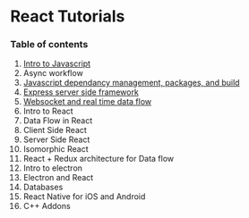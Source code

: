 # React Tutorials

### Table of contents
1. [Intro to Javascript](./intro/README.md)
2. Async workflow
3. [Javascript dependancy management, packages, and build](./packaging/README.md)
4. [Express server side framework](./express/README.md)
5. [Websocket and real time data flow](./websocket/README.md)
6. Intro to React
7. Data Flow in React
8. Client Side React
9. Server Side React
10. Isomorphic React
11. React + Redux architecture for Data flow
12. Intro to electron
13. Electron and React
14. Databases
15. React Native for iOS and Android
16. C++ Addons

